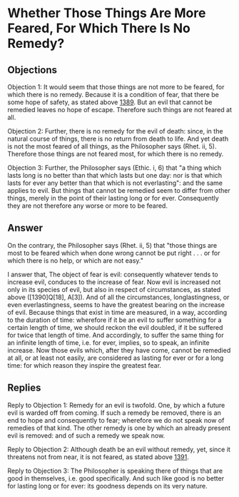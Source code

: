 # Whether Those Things Are More Feared, For Which There Is No Remedy?

## Objections

Objection 1: It would seem that those things are not more to be feared, for which there is no remedy. Because it is a condition of fear, that there be some hope of safety, as stated above [1389](A[2]). But an evil that cannot be remedied leaves no hope of escape. Therefore such things are not feared at all.

Objection 2: Further, there is no remedy for the evil of death: since, in the natural course of things, there is no return from death to life. And yet death is not the most feared of all things, as the Philosopher says (Rhet. ii, 5). Therefore those things are not feared most, for which there is no remedy.

Objection 3: Further, the Philosopher says (Ethic. i, 6) that "a thing which lasts long is no better than that which lasts but one day: nor is that which lasts for ever any better than that which is not everlasting": and the same applies to evil. But things that cannot be remedied seem to differ from other things, merely in the point of their lasting long or for ever. Consequently they are not therefore any worse or more to be feared.

## Answer

On the contrary, the Philosopher says (Rhet. ii, 5) that "those things are most to be feared which when done wrong cannot be put right . . . or for which there is no help, or which are not easy."

I answer that, The object of fear is evil: consequently whatever tends to increase evil, conduces to the increase of fear. Now evil is increased not only in its species of evil, but also in respect of circumstances, as stated above ([1390]Q[18], A[3]). And of all the circumstances, longlastingness, or even everlastingness, seems to have the greatest bearing on the increase of evil. Because things that exist in time are measured, in a way, according to the duration of time: wherefore if it be an evil to suffer something for a certain length of time, we should reckon the evil doubled, if it be suffered for twice that length of time. And accordingly, to suffer the same thing for an infinite length of time, i.e. for ever, implies, so to speak, an infinite increase. Now those evils which, after they have come, cannot be remedied at all, or at least not easily, are considered as lasting for ever or for a long time: for which reason they inspire the greatest fear.

## Replies

Reply to Objection 1: Remedy for an evil is twofold. One, by which a future evil is warded off from coming. If such a remedy be removed, there is an end to hope and consequently to fear; wherefore we do not speak now of remedies of that kind. The other remedy is one by which an already present evil is removed: and of such a remedy we speak now.

Reply to Objection 2: Although death be an evil without remedy, yet, since it threatens not from near, it is not feared, as stated above [1391](A[2]).

Reply to Objection 3: The Philosopher is speaking there of things that are good in themselves, i.e. good specifically. And such like good is no better for lasting long or for ever: its goodness depends on its very nature.
